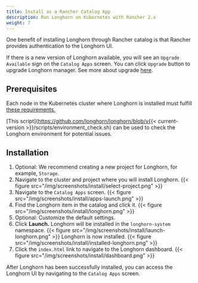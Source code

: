 ```yaml
---
title: Install as a Rancher Catalog App
description: Run Longhorn on Kubernetes with Rancher 2.x
weight: 7
---
```


One benefit of installing Longhorn through Rancher catalog is that Rancher provides authentication to the Longhorn UI.

If there is a new version of Longhorn available, you will see an `Upgrade Available` sign on the `Catalog Apps` screen. You can click `Upgrade` button to upgrade Longhorn manager. See more about upgrade [here](../../upgrade).

## Prerequisites

Each node in the Kubernetes cluster where Longhorn is installed must fulfill [these requirements.](../#installation-requirements)

[This script](https://github.com/longhorn/longhorn/blob/v{{< current-version >}}/scripts/environment_check.sh) can be used to check the Longhorn environment for potential issues.
    
## Installation

1. Optional: We recommend creating a new project for Longhorn, for example, `Storage`.
2. Navigate to the cluster and project where you will install Longhorn. 
    {{< figure src="/img/screenshots/install/select-project.png" >}}
3. Navigate to the `Catalog Apps` screen.
    {{< figure src="/img/screenshots/install/apps-launch.png" >}}
4. Find the Longhorn item in the catalog and click it.
    {{< figure src="/img/screenshots/install/longhorn.png" >}}
5. Optional: Customize the default settings. 
6. Click **Launch.** Longhorn will be installed in the `longhorn-system` namespace.
    {{< figure src="/img/screenshots/install/launch-longhorn.png" >}}
    Longhorn is now installed.
    {{< figure src="/img/screenshots/install/installed-longhorn.png" >}}
7. Click the `index.html` link to navigate to the Longhorn dashboard.
    {{< figure src="/img/screenshots/install/dashboard.png" >}}

After Longhorn has been successfully installed, you can access the Longhorn UI by navigating to the `Catalog Apps` screen.

